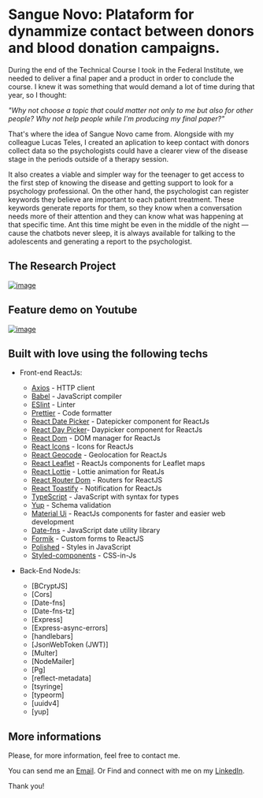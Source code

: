# Sangue Novo: Plataform for dynammize contact between donors and blood donation campaigns.

During the end of the Technical Course I took in the Federal Institute, we needed to deliver a final paper and a product in order to conclude the course. I knew it was something that would demand a lot of time during that year, so I thought: 

_"Why not choose a topic that could matter not only to me but also for other people? Why not help people while I'm producing my final paper?"_ 

That's where the idea of Sangue Novo came from. Alongside with my colleague Lucas Teles, I created an aplication to keep contact with donors collect data so the psychologists could have a clearer view of the disease stage in the periods outside of a therapy session. 

It also creates a viable and simpler way for the teenager to get access to the first step of knowing the disease and getting support to look for a psychology professional.
On the other hand, the psychologist can register keywords they believe are important to each patient treatment. These keywords generate reports for them, so they know when a conversation needs more of their attention and they can know what was happening at that specific time. Ant this time might be even in the middle of the night — cause the chatbots never sleep, it is always available for talking to the adolescents and generating a report to the psychologist.


## The Research Project 
[![image](https://user-images.githubusercontent.com/40741571/155040476-83ef50bc-3e00-473b-8433-7862e82a90e5.png)
](https://github.com/luccas-specht/SangueNovo-TCC-IFSul/blob/master/TCC_2021_LuccasSpecht_065640INFQ-mesclado_organized.pdf)

## Feature demo on Youtube
[![image](https://github.com/luccas-specht/SangueNovo-TCC-IFSul/blob/master/readme-apresentation.png)](https://www.youtube.com/watch?v=DwRFsjTvamk)

## Built with love using the following techs 
- Front-end ReactJs:
  - [Axios](https://github.com/axios/axios) - HTTP client
  - [Babel](https://babeljs.io/) - JavaScript compiler
  - [ESlint](https://eslint.org/) - Linter
  - [Prettier](https://prettier.io/) - Code formatter
  - [React Date Picker](https://github.com/Hacker0x01/react-datepicker) - Datepicker component for ReactJs
  - [React Day Picker](https://react-day-picker.js.org)- Daypicker component for ReactJs
  - [React Dom](https://pt-br.reactjs.org/docs/react-dom.html) - DOM manager for ReactJs
  - [React Icons](https://react-icons.github.io/react-icons/) - Icons for ReactJs
  - [React Geocode](https://github.com/shukerullah/react-geocode) - Geolocation for ReactJs
  - [React Leaflet](https://react-leaflet.js.org) - ReactJs components for Leaflet maps
  - [React Lottie](https://github.com/chenqingspring/react-lottie) - Lottie animation for ReatJs
  - [React Router Dom](https://v5.reactrouter.com/web/guides/quick-start) - Routers for ReactJS
  - [React Toastify](https://fkhadra.github.io/react-toastify/introduction) - Notification for ReactJs
  - [TypeScript](https://www.typescriptlang.org) - JavaScript with syntax for types
  - [Yup](https://www.npmjs.com/package/yup) - Schema validation
  - [Material Ui](https://v4.mui.com) - ReactJs components for faster and easier web development
  - [Date-fns](https://date-fns.org) - JavaScript date utility library
  - [Formik](https://formik.org/docs/overview) - Custom forms to ReactJS
  - [Polished](https://formik.org/docs/overview) - Styles in JavaScript
  - [Styled-components](https://styled-components.com/docs) - CSS-in-Js
  
- Back-End NodeJs:
  - [BCryptJS]
  - [Cors]
  - [Date-fns]
  - [Date-fns-tz]
  - [Express]
  - [Express-async-errors]
  - [handlebars]
  - [JsonWebToken (JWT)]
  - [Multer]
  - [NodeMailer]
  - [Pg]
  - [reflect-metadata]
  - [tsyringe]
  - [typeorm]
  - [uuidv4]
  - [yup]

## More informations
Please, for more information, feel free to contact me.

You can send me an [Email](mailto:luccasspecht70@gmail.com). Or Find and connect with me on my [LinkedIn](https://www.linkedin.com/in/luccas-specht/).

Thank you!
